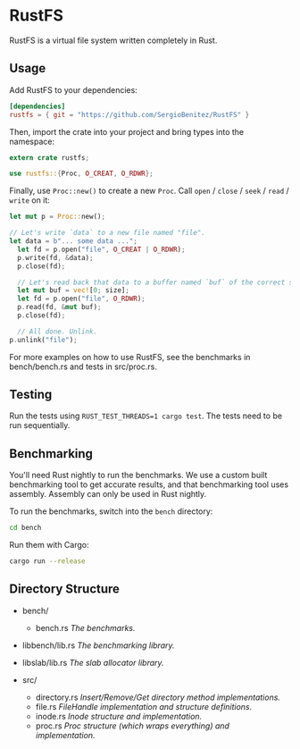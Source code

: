 RustFS
======

RustFS is a virtual file system written completely in Rust.

Usage
-----

Add RustFS to your dependencies:

```toml
[dependencies]
rustfs = { git = "https://github.com/SergioBenitez/RustFS" }
```

Then, import the crate into your project and bring types into the namespace:

```rust
extern crate rustfs;

use rustfs::{Proc, O_CREAT, O_RDWR};
```

Finally, use `Proc::new()` to create a new `Proc`. Call `open` / `close` /
`seek` / `read` / `write` on it:

```rust
let mut p = Proc::new();

// Let's write `data` to a new file named "file".
let data = b"... some data ...";
  let fd = p.open("file", O_CREAT | O_RDWR);
  p.write(fd, &data);
  p.close(fd);

  // Let's read back that data to a buffer named `buf` of the correct size.
  let mut buf = vec![0; size];
  let fd = p.open("file", O_RDWR);
  p.read(fd, &mut buf);
  p.close(fd);

  // All done. Unlink.
p.unlink("file");
```

For more examples on how to use RustFS, see the benchmarks in bench/bench.rs and
tests in src/proc.rs.

Testing
-------

Run the tests using `RUST_TEST_THREADS=1 cargo test`. The tests need to be run
sequentially.

Benchmarking
------------

You'll need Rust nightly to run the benchmarks. We use a custom built
benchmarking tool to get accurate results, and that benchmarking tool uses
assembly. Assembly can only be used in Rust nightly.

To run the benchmarks, switch into the `bench` directory:

```sh
cd bench
```

Run them with Cargo:

```sh
cargo run --release
```

Directory Structure
-------------------
* bench/
  * bench.rs _The benchmarks._

* libbench/lib.rs _The benchmarking library._

* libslab/lib.rs _The slab allocator library._

* src/
  * directory.rs _Insert/Remove/Get directory method implementations._
  * file.rs _FileHandle implementation and structure definitions._
  * inode.rs _Inode structure and implementation._
  * proc.rs _Proc structure (which wraps everything) and implementation._
